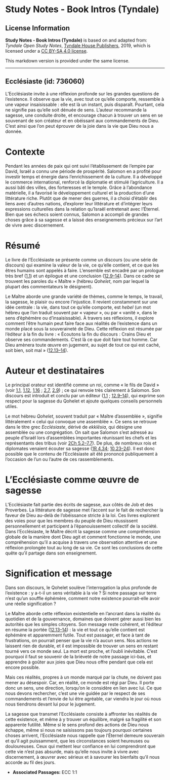 # Study Notes - Book Intros (Tyndale)

## License Information

**Study Notes - Book Intros (Tyndale)** is based on and adapted from: _Tyndale Open Study Notes_, [Tyndale House Publishers](https://tyndaleopenresources.com/), 2019, which is licensed under a [CC BY-SA 4.0 license](https://creativecommons.org/licenses/by-sa/4.0/legalcode.en).

This markdown version is provided under the same license.



--------------------------------

## Ecclésiaste (id: 736060)

L’Ecclésiaste invite à une réflexion profonde sur les grandes questions de l’existence. Il observe que la vie, avec tout ce qu’elle comporte, ressemble à une vapeur insaisissable : elle est là un instant, puis disparaît. Pourtant, cela ne signifie pas qu’elle soit dénuée de sens. L’auteur recommande la sagesse, une conduite droite, et encourage chacun à trouver un sens en se souvenant de son créateur et en obéissant aux commandements de Dieu. C’est ainsi que l’on peut éprouver de la joie dans la vie que Dieu nous a donnée.

Contexte
========

Pendant les années de paix qui ont suivi l’établissement de l’empire par David, Israël a connu une période de prospérité. Salomon en a profité pour investir temps et énergie dans l’enrichissement de la culture. Il a développé le commerce international, renforcé la diplomatie et stimulé l’agriculture. Il a aussi bâti des villes, des forteresses et le temple. Grâce à l’abondance matérielle, il a favorisé le développement culturel et la production d’une littérature riche. Plutôt que de mener des guerres, il a choisi d’établir des liens avec d’autres nations, d’explorer leur littérature et d’intégrer leurs expressions culturelles dans la relation qu’Israël entretenait avec l’Éternel. Bien que ses échecs soient connus, Salomon a accompli de grandes choses grâce à sa sagesse et a laissé des enseignements précieux sur l’art de vivre avec discernement.

Résumé
======

Le livre de l’Ecclésiaste se présente comme un discours (ou une série de discours) qui examine la valeur de la vie, ce qu’elle contient, et ce que les êtres humains sont appelés à faire. L’ensemble est encadré par un prologue très bref ([1\.1](https://ref.ly/Eccl1:1)) et un épilogue et une conclusion ([12\.9–14](https://ref.ly/Eccl12:9-Eccl12:14)). Dans ce cadre se trouvent les paroles du « Maître » (hébreu *Qohelet*, nom par lequel la plupart des commentateurs le désignent).

Le Maître aborde une grande variété de thèmes, comme le temps, le travail, la sagesse, le plaisir ou encore l’injustice. Il revient constamment sur une idée centrale : la vie, dans tout ce qu’elle comporte, est *hebel* (un mot hébreu que l’on traduit souvent par « vapeur », ou par « vanité », dans le sens d’éphémère ou d’insaisissable). À travers ses réflexions, il explore comment l’être humain peut faire face aux réalités de l’existence dans un monde placé sous la souveraineté de Dieu. Cette réflexion est résumée par l’éditeur à la fin du livre : « Écoutons la fin du discours : Crains Dieu et observe ses commandements. C’est là ce que doit faire tout homme. Car Dieu amènera toute œuvre en jugement, au sujet de tout ce qui est caché, soit bien, soit mal » ([12\.13–14](https://ref.ly/Eccl12:13-Eccl12:14)).

Auteur et destinataires
=======================

Le principal orateur est identifié comme un roi, comme « le fils de David » (voir [1\.1](https://ref.ly/Eccl1:1), [1\.12](https://ref.ly/Eccl1:12), [1\.16](https://ref.ly/Eccl1:16) ; [2\.7](https://ref.ly/Eccl2:7), [2\.9](https://ref.ly/Eccl2:9)) ; ce qui renvoie très clairement à Salomon. Son discours est introduit et conclu par un éditeur ([1\.1](https://ref.ly/Eccl1:1) ; [12\.9–14](https://ref.ly/Eccl12:9-Eccl12:14)), qui exprime son respect pour la sagesse du Qohelet et ajoute quelques conseils personnels utiles.

Le mot hébreu *Qohelet*, souvent traduit par « Maître d’assemblée », signifie littéralement « celui qui convoque une assemblée ». Ce sens se retrouve dans le titre grec *Ecclésiaste*, dérivé de *ekklēsia*, qui désigne une assemblée ou une congrégation. On sait que Salomon s’est adressé au peuple d’Israël lors d’assemblées importantes réunissant les chefs et les représentants des tribus (voir [2Ch 5\.2–7\.7](https://ref.ly/2Chr5:2-2Chr7:7)). De plus, de nombreux rois et diplomates venaient écouter sa sagesse ([1R 4\.34](https://ref.ly/1Kgs4:34); [10\.23–24](https://ref.ly/1Kgs10:23-1Kgs10:24)). Il est donc possible que le contenu de l’Ecclésiaste ait été prononcé publiquement à l’occasion de l’un ou l’autre de ces rassemblements.

L’Ecclésiaste comme œuvre de sagesse
====================================

L’Ecclésiaste fait partie des écrits de sagesse, aux côtés de Job et des Proverbes. La littérature de sagesse met l’accent sur le fait de rechercher la faveur de Dieu au\-delà de l’obéissance stricte à la loi. Ces livres explorent des voies pour que les membres du peuple de Dieu réussissent personnellement et participent à l’épanouissement collectif de la société. Dans l’Ecclésiaste, le Maître décrit la sagesse comme une compréhension globale de la manière dont Dieu agit et comment fonctionne le monde, une compréhension qu’il a acquise à travers une observation attentive et une réflexion prolongée tout au long de sa vie. Ce sont les conclusions de cette quête qu’il partage dans son enseignement.

Signification et message
========================

Dans son discours, le Qohelet soulève l’interrogation la plus profonde de l’existence : y a\-t\-il un sens véritable à la vie ? Si notre passage sur terre n’est qu’un souffle éphémère, comment notre existence pourrait\-elle avoir une réelle signification ?

Le Maître aborde cette réflexion existentielle en l’ancrant dans la réalité du quotidien et de la gouvernance, domaines que doivent gérer aussi bien les autorités que les simples citoyens. Son message reste cohérent, et l’éditeur en résume la portée ([12\.13–14](https://ref.ly/Eccl12:13-Eccl12:14)) : la vie et tout ce qu’elle contient est éphémère et apparemment futile. Tout est passager, et face à tant de frustrations, on pourrait penser que la vie n’a aucun sens. Nos actions ne laissent rien de durable, et il est impossible de trouver un sens en restant tourné vers ce monde seul. La mort est proche, et l’oubli inévitable. C’est pourquoi il faut se souvenir de la brièveté de notre passage ici\-bas, et apprendre à goûter aux joies que Dieu nous offre pendant que cela est encore possible. 

Mais ces réalités, propres à un monde marqué par la chute, ne doivent pas mener au désespoir. Car, en réalité, ce monde est régi par Dieu. Il porte donc un sens, une direction, lorsqu’on le considère en lien avec lui. Ce que nous devons rechercher, c’est une vie guidée par le respect de ses commandements et l’envie de lui être agréable, car viendra le jour où nous nous tiendrons devant lui pour le jugement.

La sagesse que transmet l’Ecclésiaste consiste à affronter les réalités de cette existence, et même à y trouver un équilibre, malgré sa fragilité et son apparente futilité. Même si le sens profond des actions de Dieu nous échappe, même si nous ne saisissons pas toujours pourquoi certaines choses arrivent, l’Ecclésiaste nous rappelle que l’Éternel demeure souverain et qu’il agit puissamment, que les circonstances soient heureuses ou douloureuses. Ceux qui mettent leur confiance en lui comprendront que cette vie n’est pas absurde, mais qu’elle nous invite à vivre avec discernement, à œuvrer avec sérieux et à savourer les bienfaits qu’il nous accorde au fil des jours.

* **Associated Passages:** ECC 1:1

